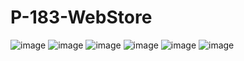 # P-183-WebStore
![image]({(https://img.shields.io/badge/MySQL-005C84?style=for-the-badge&logo=mysql&logoColor=white)})
![image]({(https://img.shields.io/badge/Express%20js-000000?style=for-the-badge&logo=express&logoColor=white)})
![image]({(https://img.shields.io/badge/Node%20js-339933?style=for-the-badge&logo=nodedotjs&logoColor=white)})
![image]({(https://img.shields.io/badge/Vue%20js-35495E?style=for-the-badge&logo=vuedotjs&logoColor=4FC08D)})
![image]({(https://img.shields.io/badge/Docker-2CA5E0?style=for-the-badge&logo=docker&logoColor=white)})
![image]({(https://img.shields.io/badge/JavaScript-323330?style=for-the-badge&logo=javascript&logoColor=F7DF1E)})

